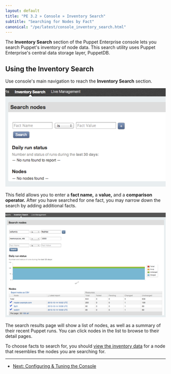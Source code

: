 ```yaml
---
layout: default
title: "PE 3.2 » Console » Inventory Search"
subtitle: "Searching for Nodes by Fact"
canonical: "/pe/latest/console_inventory_search.html"
---
```


The **Inventory Search** section of the Puppet Enterprise console lets you search Puppet's inventory of node data. This search utility uses Puppet Enterprise's central data storage layer, PuppetDB.

## Using the Inventory Search

Use console's main navigation to reach the __Inventory Search__ section.

![The inventory search page][inventory_zoom]

This field allows you to enter a **fact name,** a **value,** and a **comparison operator.** After you have searched for one fact, you may narrow down the search by adding additional facts.

![Results of a search][inventory_search]

The search results page will show a list of nodes, as well as a summary of their recent Puppet runs. You can click nodes in the list to browse to their detail pages.

To choose facts to search for, you should [view the inventory data][inventory] for a node that resembles the nodes you are searching for.

[inventory]: ./console_reports.html#viewing-inventory-data
[inventory_search]: ./images/console/inventory_search.png
[inventory_zoom]: ./images/console/inventory_zoom.png

* * *

- [Next: Configuring & Tuning the Console](./console_config.html)
